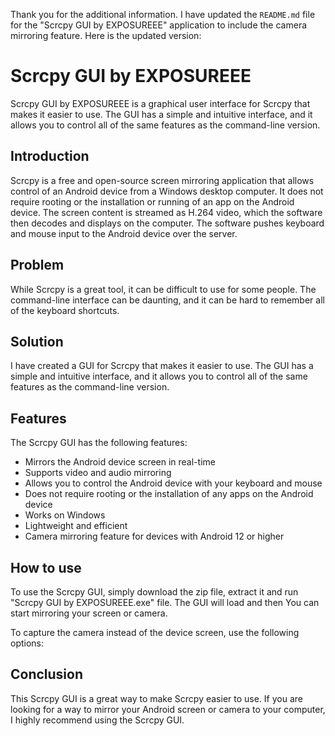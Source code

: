 Thank you for the additional information. I have updated the `README.md` file for the "Scrcpy GUI by EXPOSUREEE" application to include the camera mirroring feature. Here is the updated version:

# Scrcpy GUI by EXPOSUREEE

Scrcpy GUI by EXPOSUREEE is a graphical user interface for Scrcpy that makes it easier to use. The GUI has a simple and intuitive interface, and it allows you to control all of the same features as the command-line version.

## Introduction

Scrcpy is a free and open-source screen mirroring application that allows control of an Android device from a Windows desktop computer. It does not require rooting or the installation or running of an app on the Android device. The screen content is streamed as H.264 video, which the software then decodes and displays on the computer. The software pushes keyboard and mouse input to the Android device over the server.

## Problem

While Scrcpy is a great tool, it can be difficult to use for some people. The command-line interface can be daunting, and it can be hard to remember all of the keyboard shortcuts.

## Solution

I have created a GUI for Scrcpy that makes it easier to use. The GUI has a simple and intuitive interface, and it allows you to control all of the same features as the command-line version.

## Features

The Scrcpy GUI has the following features:

- Mirrors the Android device screen in real-time
- Supports video and audio mirroring
- Allows you to control the Android device with your keyboard and mouse
- Does not require rooting or the installation of any apps on the Android device
- Works on Windows
- Lightweight and efficient
- Camera mirroring feature for devices with Android 12 or higher

## How to use

To use the Scrcpy GUI, simply download the zip file, extract it and run "Scrcpy GUI by EXPOSUREEE.exe" file. The GUI will load and then You can start mirroring your screen or camera.

To capture the camera instead of the device screen, use the following options:


## Conclusion

This Scrcpy GUI is a great way to make Scrcpy easier to use. If you are looking for a way to mirror your Android screen or camera to your computer, I highly recommend using the Scrcpy GUI.

